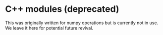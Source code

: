 # C++ modules (deprecated)

This was originally written for numpy operations but is currently not in use.
We leave it here for potential future revival.